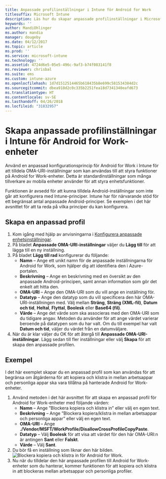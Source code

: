 ```yaml
---
title: Anpassade profilinställningar i Intune för Android for Work
titlesuffix: Microsoft Intune
description: Läs hur du skapar anpassade profilinställningar i Microsoft Intune för Android for Work-enheter.
keywords: ''
author: MandiOhlinger
ms.author: mandia
manager: dougeby
ms.date: 04/12/2017
ms.topic: article
ms.prod: ''
ms.service: microsoft-intune
ms.technology: ''
ms.assetid: 4724d6e5-05e5-496c-9af3-b74f083141f8
ms.reviewer: chrisbal
ms.suite: ems
ms.custom: intune-azure
ms.openlocfilehash: 1d7d1512514465b618435b8e699c581534384d2c
ms.sourcegitcommit: dbea918d2c0c335b2251fea18d7341340eafd673
ms.translationtype: HT
ms.contentlocale: sv-SE
ms.lasthandoff: 04/26/2018
ms.locfileid: "31832957"
---
```

# <a name="create-intune-custom-profile-settings-for-android-for-work-devices"></a>Skapa anpassade profilinställningar i Intune för Android for Work-enheter

Använd en anpassad konfigurationsprincip för Android for Work i Intune för att tilldela OMA-URI-inställningar som kan användas till att styra funktioner på Android for Work-enheter. Detta är standardinställningar som många tillverkare av mobila enheter använder för att styra enhetsfunktioner.

Funktionen är avsedd för att kunna tilldela Android-inställningar som inte går att konfigurera med Intune-principer. Intune har för närvarande stöd för ett begränsat antal anpassade Android-principer. Se exemplen i det här avsnittet för att ta reda på vilka principer du kan konfigurera.

## <a name="create-a-custom-profile"></a>Skapa en anpassad profil

1. Kom igång med hjälp av anvisningarna i [Konfigurera anpassade enhetsinställningar](custom-settings-configure.md).
2. På bladet **Anpassade OMA-URI-inställningar** väljer du **Lägg till** för att lägga till en ny inställning.
3. På bladet **Lägg till rad** konfigurerar du följande:
    - **Namn** – Ange ett unikt namn för de anpassade inställningarna för Android for Work, som hjälper dig att identifiera den i Azure-portalen.
    - **Beskrivning** – Ange en beskrivning med en översikt av den anpassade Android-principen, samt annan information som gör det enkelt att hitta den.
    - **OMA-URI** – Ange den OMA-URI som du vill ange en inställning för.
    - **Datatyp** – Ange den datatyp som du vill specificera den här OMA-URI-inställningen med. Välj mellan **Sträng**, **Sträng (XML-fil)**, **Datum och tid**, **Heltal**, **Flyttal**, **Boolesk** eller **Base64 (fil)**.
    - **Värde** – Ange det värde som ska associeras med den OMA-URI som du tidigare angav. Metoden du använder för att ange värdet varierar beroende på datatypen som du har valt. Om du till exempel har valt **Datum och tid**, väljer du värdet från en datumväljare.
4. När du är klar väljer du OK för att återgå till **Anpassade OMA-URI-inställningar**. Lägg sedan till fler inställningar eller välj **Skapa** för att skapa den anpassade profilen.


## <a name="example"></a>Exempel

I det här exemplet skapar du en anpassad profil som kan användas för att begränsa om åtgärderna för att kopiera och klistra in mellan arbetsappar och personliga appar ska vara tillåtna på hanterade Android for Work-enheter.

1. Använd metoden i det här avsnittet för att skapa en anpassad profil för Android for Work-enheter med följande värden:
    - **Namn** – Ange ”Blockera kopiera och klistra in” eller välj en egen text.
    - **Beskrivning** – Ange ”Blockera kopiera/klistra in mellan arbetsappar och personliga appar” eller välj en egen text.
    - **OMA-URI** – Ange **./Vendor/MSFT/WorkProfile/DisallowCrossProfileCopyPaste**.
    - **Datatyp** – Välj **Boolesk** för att visa att värdet för den här OMA-URI:n är antingen **Sant** eller **Falskt**.
    - **Värde** – Välj **Sant**.
2. Du bör få en inställning som liknar den här bilden.
![Blockera kopiera och klistra in för Android for Work.](./media/custom-policy-afw-copy-paste.png)
3. Nu när du tilldelar den här anpassade profilen till Android for Work-enheter som du hanterar, kommer funktionen för att kopiera och klistra in att blockeras mellan arbetsappar och personliga profiler.